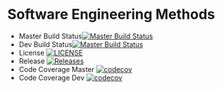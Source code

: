 # Software Engineering Methods
- Master Build Status[![Master Build Status](https://travis-ci.com/jan-pfr/sem.svg?branch=master)](https://travis-ci.com/jan-pfr/sem)
- Dev Build Status[![Master Build Status](https://travis-ci.com/jan-pfr/sem.svg?branch=develop)](https://travis-ci.com/jan-pfr/sem)
- License [![LICENSE](https://img.shields.io/github/license/jan-pfr/sem.svg?style=flat-square)](https://github.com/jan-pfr/sem/blob/master/LICENSE)
- Release [![Releases](https://img.shields.io/github/release/jan-pfr/sem/all.svg?style=flat-square)](https://github.com/jan-pfr/sem/releases)
- Code Coverage Master [![codecov](https://codecov.io/gh/jan-pfr/sem/branch/master/graph/badge.svg)](https://codecov.io/gh/jan-pfr/sem)
- Code Coverage Dev [![codecov](https://codecov.io/gh/jan-pfr/sem/branch/develop/graph/badge.svg)](https://codecov.io/gh/jan-pfr/sem)